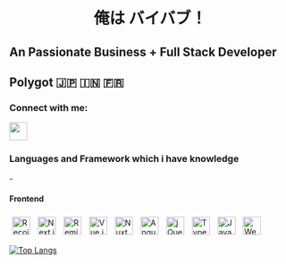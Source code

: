 <h1 align="center">俺は バイバブ！</h1>
<h2> An Passionate Business + Full Stack Developer </h2>
<h2> Polygot 🇯🇵 🇮🇳 🇫🇷</h2>

<h3 align="left">Connect with me:</h3>
<p align="left">
<a href="https://www.linkedin.com/in/vaibhav-verma-2a21141a4/"><img height="32" width="32" src="https://cdn.simpleicons.org/linkedin/0A66C2" /></a>
</p>

<h3>Languages and Framework which i have knowledge</h3>
- <h4>Frontend</h4>
<div style={{display:"flex"}}>
<img style="margin:5" height="32" width="32" src="https://cdn.simpleicons.org/recoil/3578E5" alt="Recoil" />
<img style="margin:5" height="32" width="32" src="https://cdn.simpleicons.org/nextdotjs/white" alt="Next.js" />
<img style="margin:5" height="32" width="32" src="https://cdn.simpleicons.org/remix/ED2B88" alt="Remix" />
<img style="margin:5" height="32" width="32" src="https://cdn.simpleicons.org/vuedotjs/4FC08D" alt="Vue.js" />
<img style="margin:5" height="32" width="32" src="https://cdn.simpleicons.org/nuxtdotjs/00DC82" alt="Nuxt.js" />
<img style="margin:5" height="32" width="32" src="https://cdn.simpleicons.org/angular/A61200" alt="Angular" />
<img style="margin:5" height="32" width="32" src="https://cdn.simpleicons.org/jquery/0769AD" alt="jQuery" />
<img style="margin:5" height="32" width="32" src="https://cdn.simpleicons.org/typescript/3178C6" alt="TypeScript" />
<img style="margin:5" height="32" width="32" src="https://cdn.simpleicons.org/javascript/F7DF1E" alt="JavaScript" />
<img style="margin:5" height="32" width="32" src="https://cdn.simpleicons.org/webpack/8DD6F9" alt="Webpack" />

</div>


[![Top Langs](https://github-readme-stats.vercel.app/api/top-langs/?username=k0hei2025&layout=compact&hide=html,css,php&theme=tokyonight&show_icons=true)](https://github.com/anuraghazra/github-readme-stats)

<!-- 
[![Top Langs](https://github-readme-stats.vercel.app/api/top-langs/?username=k0hei2025&langs_count=8&theme=tokyonight)](https://github.com/anuraghazra/github-readme-stats) -->

<!--
**k0hei2025/k0hei2025** is a ✨ _special_ ✨ repository because its `README.md` (this file) appears on your GitHub profile.

Here are some ideas to get you started:

- 🔭 I’m currently working on ...
- 🌱 I’m currently learning ...
- 👯 I’m looking to collaborate on ...
- 🤔 I’m looking for help with ...
- 💬 Ask me about ...
- 📫 How to reach me: ...
- 😄 Pronouns: ...
- ⚡ Fun fact: ...
-->
